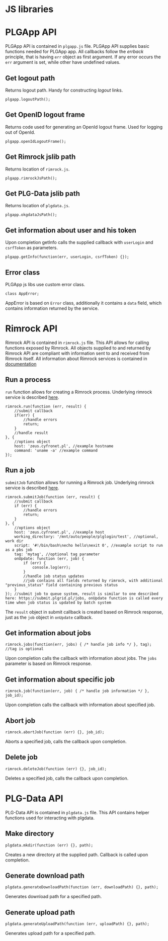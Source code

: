 # JS libraries

# PLGApp API

PLGApp API is contained in `plgapp.js` file. PLGApp API supplies
basic functions needed for PLGApp app. All callbacks follow the
*errback* principle, that is having `err` object as first
argument. If any error occurs the `err` argument is set, while
other have undefined values.

## Get logout path

Returns logout path. Handy for constructing *logout* links.

```
plgapp.logoutPath();
```

## Get OpenID logout frame

Returns code used for generating an OpenId logout frame. Used for
logging out of OpenId.

```
plgapp.openIdLogoutFrame();
```
## Get Rimrock jslib path

Returns location of `rimrock.js`.

```
plgapp.rimrockJsPath();
```

## Get PLG-Data jslib path

Returns location of `plgdata.js`.

```
plgapp.okgdataJsPath();
```

## Get information about user and his token

Upon completion getInfo calls the supplied callback with `userLogin`
and `csrfToken` as parameters.

```
plgapp.getInfo(function(err, userLogin, csrfToken) {});
```

## Error class

PLGApp js libs use custom error class.

```
class AppError;
```

AppError is based on `Error` class, additionally it contains a `data`
field, which contains information returned by the service.

# Rimrock API

Rimrock API is contained in `rimrock.js` file. This API allows for
calling functions exposed by Rimrock. All objects supplied to and returned
by Rimrock API are compliant with information sent to and received
from Rimrock itself. All information about Rimrock services is contained in
[documentation](https://submit.plgrid.pl/processes)

## Run a process

`run` function allows for creating a Rimrock process. Underlying rimrock
service is described [here](https://submit.plgrid.pl/processes).

```
rimrock.run(function (err, result) {
    //submit callback
    if(err) {
        //handle errors
        return;
    }
    //handle result
}, {
    //options object
    host: 'zeus.cyfronet.pl', //example hostname
    command: 'uname -a' //example command
});
```



## Run a job

`submitJob` function allows for running a Rimrock job. Underlying rimrock
service is described [here](https://submit.plgrid.pl/jobs).

```
rimrock.submitJob(function (err, result) {
    //submit callback
    if (err) {
        //handle errors
        return;
    }
}, {
    //options object
    host: 'zeus.cyfronet.pl', //example host
    working_directory: '/mnt/auto/people/plglogin/test', //optional, work dir
    script: '#!/bin/bash\necho hello\nexit 0', //example script to run as a pbs job
    tag: 'mytag', //optional tag parameter
    onUpdate: function (err, job) {
        if (err) {
            console.log(err);
        }
        //handle job status updates
        //job contains all fields returned by rimrock, with additional "previous_status" field containing previous status
    }
}); //submit job to queue system, result is similar to one described here: https://submit.plgrid.pl/jobs, onUpdate function is called every time when job status is updated by batch system
```

The `result` object in submit callback is created based on Rimrock response, just as the `job` object in `onUpdate` callback.

## Get information about jobs

```
rimrock.jobs(function(err, jobs) { /* handle job info */ }, tag); //tag is optional
```

Upon completion calls the callback with information about jobs. The `jobs` parameter is based on Rimrock response.

## Get information about specific job

```
rimrock.job(function(err, job) { /* handle job information */ }, job_id);
```

Upon completion calls the callback with information about specified job.

## Abort job

```
rimrock.abortJob(function (err) {}, job_id);
```

Aborts a specified job, calls the callback upon completion.

## Delete job

```
rimrock.deleteJob(function (err) {}, job_id);
```

Deletes a specified job, calls the callback upon completion.

# PLG-Data API

PLG-Data API is contained in `plgdata.js` file. This API contains
helper functions used for interacting with plgdata.

## Make directory

```
plgdata.mkdir(function (err) {}, path);
```

Creates a new directory at the supplied path. Callback is called upon completion.

## Generate download path

```
plgdata.generateDownloadPath(function (err, downloadPath) {}, path);
```

Generates download path for a specified path.

## Generate upload path

```
plgdata.generateUploadPath(function (err, uploadPath) {}, path);
```

Generates upload path for a specified path.
